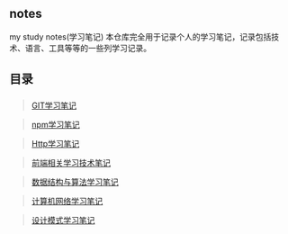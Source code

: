 ## notes
my study notes(学习笔记)
本仓库完全用于记录个人的学习笔记，记录包括技术、语言、工具等等的一些列学习记录。
## 目录
### 
>[GIT学习笔记](https://github.com/LQ55/notes/tree/master/git%E5%AD%A6%E4%B9%A0%E7%AC%94%E8%AE%B0)

>[npm学习笔记](https://github.com/LQ55/notes/tree/master/npm%E5%AD%A6%E4%B9%A0%E7%AC%94%E8%AE%B0)

> [Http学习笔记](https://github.com/LQ55/notes/tree/master/http%E6%9D%83%E5%A8%81%E6%8C%87%E5%8D%97%E7%AC%94%E8%AE%B0)

> [前端相关学习技术笔记](https://github.com/LQ55/notes/tree/master/%E5%89%8D%E7%AB%AF%E7%9B%B8%E5%85%B3%E6%8A%80%E6%9C%AF)

> [数据结构与算法学习笔记](https://github.com/LQ55/notes/tree/master/%E6%95%B0%E6%8D%AE%E7%BB%93%E6%9E%84%E4%B8%8E%E7%AE%97%E6%B3%95%E7%AC%94%E8%AE%B0)

> [计算机网络学习笔记](https://github.com/LQ55/notes/tree/master/%E8%AE%A1%E7%AE%97%E6%9C%BA%E7%BD%91%E7%BB%9C%E5%AD%A6%E4%B9%A0%E7%AC%94%E8%AE%B0)

> [设计模式学习笔记](https://github.com/LQ55/notes/tree/master/%E8%AE%BE%E8%AE%A1%E6%A8%A1%E5%BC%8F%E7%AC%94%E8%AE%B0)


